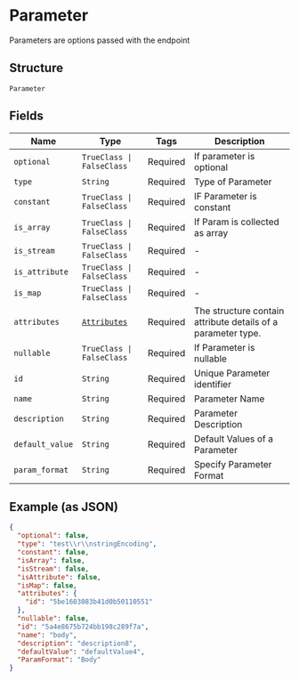 
# Parameter

Parameters are options passed with the endpoint

## Structure

`Parameter`

## Fields

| Name | Type | Tags | Description |
|  --- | --- | --- | --- |
| `optional` | `TrueClass \| FalseClass` | Required | If parameter is optional |
| `type` | `String` | Required | Type of Parameter |
| `constant` | `TrueClass \| FalseClass` | Required | IF Parameter is constant |
| `is_array` | `TrueClass \| FalseClass` | Required | If Param is collected as array |
| `is_stream` | `TrueClass \| FalseClass` | Required | - |
| `is_attribute` | `TrueClass \| FalseClass` | Required | - |
| `is_map` | `TrueClass \| FalseClass` | Required | - |
| `attributes` | [`Attributes`](../../doc/models/attributes.md) | Required | The structure contain attribute details of a parameter type. |
| `nullable` | `TrueClass \| FalseClass` | Required | If Parameter is nullable |
| `id` | `String` | Required | Unique Parameter identifier |
| `name` | `String` | Required | Parameter Name |
| `description` | `String` | Required | Parameter Description |
| `default_value` | `String` | Required | Default Values of a Parameter |
| `param_format` | `String` | Required | Specify Parameter Format |

## Example (as JSON)

```json
{
  "optional": false,
  "type": "test\\r\\nstringEncoding",
  "constant": false,
  "isArray": false,
  "isStream": false,
  "isAttribute": false,
  "isMap": false,
  "attributes": {
    "id": "5be1603083b41d0b50110551"
  },
  "nullable": false,
  "id": "5a4e8675b724bb198c289f7a",
  "name": "body",
  "description": "description8",
  "defaultValue": "defaultValue4",
  "ParamFormat": "Body"
}
```


